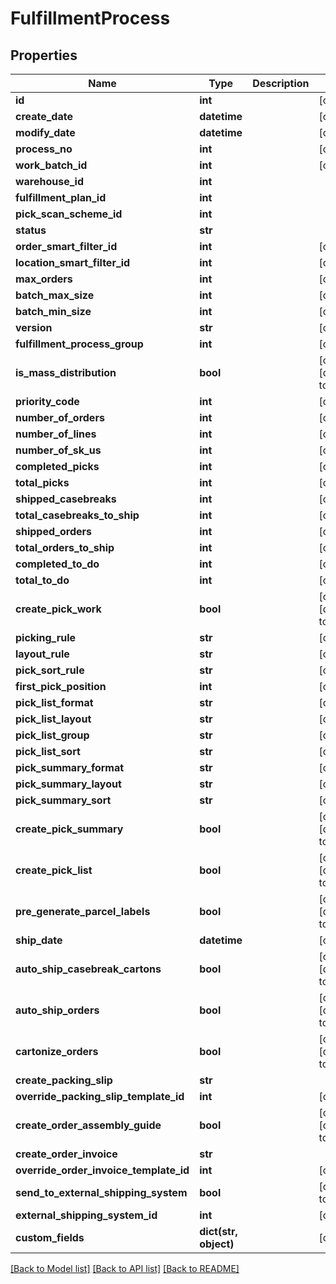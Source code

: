 # FulfillmentProcess

## Properties
Name | Type | Description | Notes
------------ | ------------- | ------------- | -------------
**id** | **int** |  | [optional] 
**create_date** | **datetime** |  | [optional] 
**modify_date** | **datetime** |  | [optional] 
**process_no** | **int** |  | [optional] 
**work_batch_id** | **int** |  | [optional] 
**warehouse_id** | **int** |  | 
**fulfillment_plan_id** | **int** |  | 
**pick_scan_scheme_id** | **int** |  | 
**status** | **str** |  | 
**order_smart_filter_id** | **int** |  | [optional] 
**location_smart_filter_id** | **int** |  | [optional] 
**max_orders** | **int** |  | [optional] 
**batch_max_size** | **int** |  | [optional] 
**batch_min_size** | **int** |  | [optional] 
**version** | **str** |  | [optional] 
**fulfillment_process_group** | **int** |  | [optional] 
**is_mass_distribution** | **bool** |  | [optional] [default to False]
**priority_code** | **int** |  | [optional] 
**number_of_orders** | **int** |  | [optional] 
**number_of_lines** | **int** |  | [optional] 
**number_of_sk_us** | **int** |  | [optional] 
**completed_picks** | **int** |  | [optional] 
**total_picks** | **int** |  | [optional] 
**shipped_casebreaks** | **int** |  | [optional] 
**total_casebreaks_to_ship** | **int** |  | [optional] 
**shipped_orders** | **int** |  | [optional] 
**total_orders_to_ship** | **int** |  | [optional] 
**completed_to_do** | **int** |  | [optional] 
**total_to_do** | **int** |  | [optional] 
**create_pick_work** | **bool** |  | [optional] [default to False]
**picking_rule** | **str** |  | [optional] 
**layout_rule** | **str** |  | [optional] 
**pick_sort_rule** | **str** |  | [optional] 
**first_pick_position** | **int** |  | [optional] 
**pick_list_format** | **str** |  | [optional] 
**pick_list_layout** | **str** |  | [optional] 
**pick_list_group** | **str** |  | [optional] 
**pick_list_sort** | **str** |  | [optional] 
**pick_summary_format** | **str** |  | [optional] 
**pick_summary_layout** | **str** |  | [optional] 
**pick_summary_sort** | **str** |  | [optional] 
**create_pick_summary** | **bool** |  | [optional] [default to False]
**create_pick_list** | **bool** |  | [optional] [default to False]
**pre_generate_parcel_labels** | **bool** |  | [optional] [default to False]
**ship_date** | **datetime** |  | [optional] 
**auto_ship_casebreak_cartons** | **bool** |  | [optional] [default to False]
**auto_ship_orders** | **bool** |  | [optional] [default to False]
**cartonize_orders** | **bool** |  | [optional] [default to False]
**create_packing_slip** | **str** |  | 
**override_packing_slip_template_id** | **int** |  | [optional] 
**create_order_assembly_guide** | **bool** |  | [optional] [default to False]
**create_order_invoice** | **str** |  | 
**override_order_invoice_template_id** | **int** |  | [optional] 
**send_to_external_shipping_system** | **bool** |  | [default to False]
**external_shipping_system_id** | **int** |  | [optional] 
**custom_fields** | **dict(str, object)** |  | [optional] 

[[Back to Model list]](../README.md#documentation-for-models) [[Back to API list]](../README.md#documentation-for-api-endpoints) [[Back to README]](../README.md)


